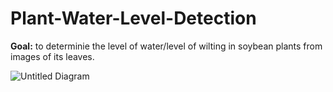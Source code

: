 # Plant-Water-Level-Detection
**Goal:** to determinie the level of water/level of wilting in soybean plants from images of its leaves.

![Untitled Diagram](https://user-images.githubusercontent.com/70597312/103419739-47785200-4bba-11eb-9e5f-13a3211b3c5d.png)




